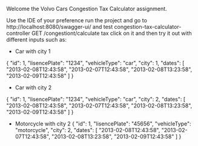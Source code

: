 Welcome the Volvo Cars Congestion Tax Calculator assignment.

Use the IDE of your preference run the project and go to http://localhost:8080/swagger-ui/
and test congestion-tax-calculator-controller GET /congestiont/calculate tax click on it and then try it out with different inputs such as:

* Car with city 1

{
"id": 1,
"lisencePlate": "1234",
"vehicleType": "car",
"city": 1,
"dates": [
"2013-02-08T12:43:58",
"2013-02-07T12:43:58",
"2013-02-08T13:23:58",
"2013-02-09T12:43:58"
]
}

* Car with city 2

{
"id": 1,
"lisencePlate": "1234",
"vehicleType": "car",
"city": 2,
"dates": [
"2013-02-08T12:43:58",
"2013-02-07T12:43:58",
"2013-02-08T13:23:58",
"2013-02-09T12:43:58"
]
}

* Motorcycle with city 2
{
"id": 1,
"lisencePlate": "45656",
"vehicleType": "motorcycle",
"city": 2,
"dates": [
"2013-02-08T12:43:58",
"2013-02-07T12:43:58",
"2013-02-08T13:23:58",
"2013-02-09T12:43:58"
]
}